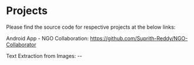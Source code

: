 # Projects

Please find the source code for respective projects at the below links:

Android App - NGO Collaboration: https://github.com/Suprith-Reddy/NGO-Collaborator

Text Extraction from Images: --
